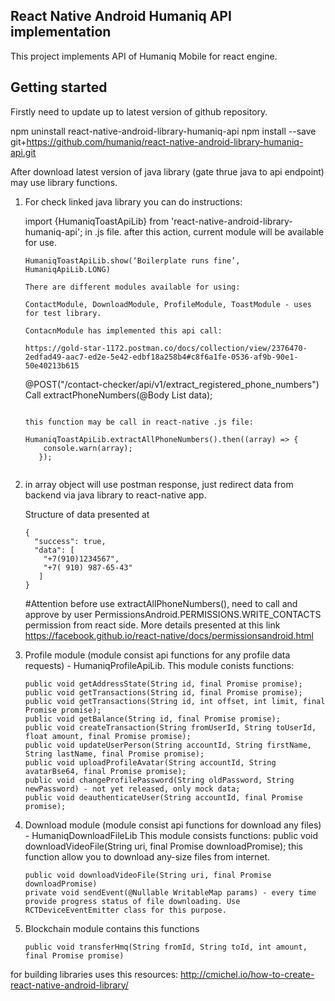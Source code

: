 ## React Native Android Humaniq API implementation
This project implements API of Humaniq Mobile for react engine.

## Getting started
Firstly need to update up to latest version of github repository.

npm uninstall react-native-android-library-humaniq-api
npm install --save git+https://github.com/humaniq/react-native-android-library-humaniq-api.git 

After download latest version of java library (gate thrue java to api endpoint) may use library functions.



1. For check linked java library you can do instructions:


   import {HumaniqToastApiLib} from 'react-native-android-library-humaniq-api';
   in .js file.
   after this action, current module will be available for use.
   ```
   HumaniqToastApiLib.show(‘Boilerplate runs fine’, HumaniqApiLib.LONG)
       
   There are different modules available for using:

   ContactModule, DownloadModule, ProfileModule, ToastModule - uses for test library.

   ContacnModule has implemented this api call:

   https://gold-star-1172.postman.co/docs/collection/view/2376470-2edfad49-aac7-ed2e-5e42-edbf18a258b4#c8f6a1fe-0536-af9b-90e1-50e40213b615
   ```
   @POST("/contact-checker/api/v1/extract_registered_phone_numbers")
   Call<ContactsResponse> extractPhoneNumbers(@Body List<String> data);
 	```

   this function may be call in react-native .js file:
    ``` 
       HumaniqToastApiLib.extractAllPhoneNumbers().then((array) => {
           console.warn(array);
          });
 	```
2. in array object will use postman response, just redirect data from backend via java library to react-native app.
    
    Structure of data presented at 
    ```
    {
  	  "success": true,
  	  "data": [
        "+7(910)1234567",
        "+7( 910) 987-65-43"
  	   ]
	}
     ```
    #Attention
    before use extractAllPhoneNumbers(), need to call and approve by user PermissionsAndroid.PERMISSIONS.WRITE_CONTACTS permission from react side. More details presented at this link https://facebook.github.io/react-native/docs/permissionsandroid.html

2. Profile module (module consist api functions for any profile data requests) - HumaniqProfileApiLib.
	This module conists functions:
    ```
	public void getAddressState(String id, final Promise promise); 
 	public void getTransactions(String id, final Promise promise);
 	public void getTransactions(String id, int offset, int limit, final Promise promise);
 	public void getBalance(String id, final Promise promise);
 	public void createTransaction(String fromUserId, String toUserId, float amount, final Promise promise);
 	public void updateUserPerson(String accountId, String firstName, String lastName, final Promise promise);
 	public void uploadProfileAvatar(String accountId, String avatarBse64, final Promise promise);
 	public void changeProfilePassword(String oldPassword, String newPassword) - not yet released, only mock data;
 	public void deauthenticateUser(String accountId, final Promise promise);
    ```
3. Download module (module consist api functions for download any files) - HumaniqDownloadFileLib
	This module consists functions:
	public void downloadVideoFile(String uri, final Promise downloadPromise);
	this function allow you to download any-size files from internet.
    ```
	public void downloadVideoFile(String uri, final Promise downloadPromise)
	private void sendEvent(@Nullable WritableMap params) - every time provide progress status of file downloading. Use RCTDeviceEventEmitter class for this purpose.
    ```
4. Blockchain module contains this functions
	```
	public void transferHmq(String fromId, String toId, int amount, final Promise promise)
    ```




for building libraries uses this resources:
http://cmichel.io/how-to-create-react-native-android-library/


